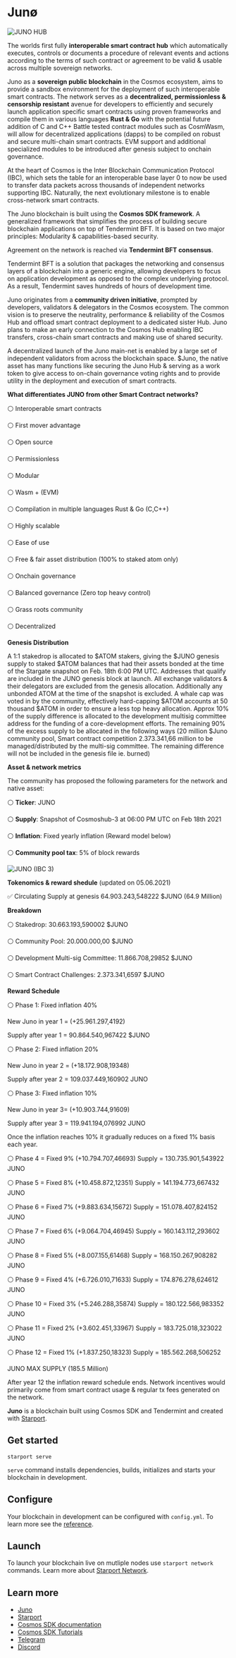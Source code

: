 # Junø

![JUNO HUB](https://user-images.githubusercontent.com/79812965/126556107-0b87b79c-5f84-4ae9-ae72-db151418812f.png)

The worlds first fully **interoperable smart contract hub** which automatically executes, controls or documents a procedure of relevant events and actions 
according to the terms of such contract or agreement to be valid & usable across multiple sovereign networks.

Juno as a **sovereign public blockchain** in the Cosmos ecosystem, aims to provide a sandbox environment for the deployment 
of such interoperable smart contracts. The network serves as a **decentralized, permissionless & censorship resistant** avenue 
for developers to efficiently and securely launch application specific smart contracts using proven frameworks 
and compile them in various languages **Rust & Go** with the potential future addition of C and C++
Battle tested contract modules such as CosmWasm, will allow for decentralized applications (dapps) to be compiled on robust and secure multi-chain smart contracts.
EVM support and additional specialized modules to be introduced after genesis subject to onchain governance.

At the heart of Cosmos is the Inter Blockchain Communication Protocol (IBC), which sets the table for an interoperable base layer 0 
to now be used to transfer data packets across thousands of independent networks supporting IBC. 
Naturally, the next evolutionary milestone is to enable cross-network smart contracts.

The Juno blockchain is built using the **Cosmos SDK framework**. 
A generalized framework that simplifies the process of building secure blockchain applications on top of Tendermint BFT. 
It is based on two major principles: Modularity & capabilities-based security.

Agreement on the network is reached via **Tendermint BFT consensus**.

Tendermint BFT is a solution that packages the networking and consensus layers of a blockchain into a generic engine, 
allowing developers to focus on application development as opposed to the complex underlying protocol. 
As a result, Tendermint saves hundreds of hours of development time.

Juno originates from a **community driven initiative**, prompted by developers, validators & delegators in the Cosmos ecosystem.
The common vision is to preserve the neutrality, performance & reliability of the Cosmos Hub and offload smart contract deployment to a dedicated sister Hub. 
Juno plans to make an early connection to the Cosmos Hub enabling IBC transfers, cross-chain smart contracts and making use of shared security.

A decentralized launch of the Juno main-net is enabled by a large set of independent validators from across the blockchain space.
$Juno, the native asset has many functions like securing the Juno Hub & serving as a work token to give access to on-chain governance voting rights 
and to provide utility in the deployment and execution of smart contracts.


**What differentiates JUNO from other Smart Contract networks?**

⚪️ Interoperable smart contracts

⚪️ First mover advantage

⚪️ Open source

⚪️ Permissionless 

⚪️ Modular

⚪️ Wasm + (EVM)

⚪️ Compilation in multiple languages Rust & Go (C,C++)

⚪️ Highly scalable

⚪️ Ease of use

⚪️ Free & fair asset distribution (100% to staked atom only)

⚪️ Onchain governance

⚪️ Balanced governance (Zero top heavy control) 

⚪️ Grass roots community                                               
                                                     
⚪️ Decentralized
                                             


**Genesis Distribution**

A 1:1 stakedrop is allocated to $ATOM stakers, giving the $JUNO genesis supply to staked $ATOM balances that had their assets bonded 
at the time of the Stargate snapshot on Feb. 18th 6:00 PM UTC. 
Addresses that qualify are included in the JUNO genesis block at launch. 
All exchange validators & their delegators are excluded from the genesis allocation. Additionally any unbonded ATOM at the time of the snapshot is excluded.
A whale cap was voted in by the community, effectively hard-capping $ATOM accounts at 50 thousand $ATOM in order to ensure a less top heavy allocation.
Approx 10% of the supply difference is allocated to the development multisig committee address for the funding of a core-development efforts. The remaining 90% of the excess supply to be allocated in the following ways (20 million $Juno community pool, Smart contract competition 2.373.341,66 million to be managed/distributed by the multi-sig committee. The remaining difference will not be included in the genesis file ie. burned)


**Asset & network metrics**

The community has proposed the following parameters for the network and native asset:


⚪️ **Ticker**: JUNO

⚪️ **Supply**: Snapshot of Cosmoshub-3 at 06:00 PM UTC on Feb 18th 2021

⚪️ **Inflation**: Fixed yearly inflation (Reward model below)

⚪️ **Community pool tax**: 5% of block rewards

![JUNO (IBC 3)](https://user-images.githubusercontent.com/79812965/125955665-67f420ea-d482-405d-866a-b66d1593e4be.png)


**Tokenomics & reward shedule** (updated on 05.06.2021)


✅ Circulating Supply at genesis 64.903.243,548222 $JUNO (64.9 Million)


**Breakdown**

⚪️ Stakedrop: 30.663.193,590002 $JUNO

⚪️ Community Pool: 20.000.000,00 $JUNO

⚪️ Development Multi-sig Committee: 11.866.708,29852 $JUNO

⚪️ Smart Contract Challenges: 2.373.341,6597 $JUNO


**Reward Schedule**

⚪️ Phase 1: Fixed inflation 40% 

New Juno in year 1 = (+25.961.297,4192)

Supply after year 1 = 90.864.540,967422 $JUNO


⚪️ Phase 2: Fixed inflation 20% 

New Juno in year 2 = (+18.172.908,19348)

Supply after year 2 = 109.037.449,160902 JUNO


⚪️ Phase 3: Fixed inflation 10% 

New Juno in year 3= (+10.903.744,91609)

Supply after year 3 = 119.941.194,076992 JUNO


Once the inflation reaches 10% it gradually reduces on a fixed 1% basis each year.


⚪️ Phase 4 = Fixed 9% (+10.794.707,46693) Supply = 130.735.901,543922 JUNO

⚪️ Phase 5 = Fixed 8% (+10.458.872,12351) Supply = 141.194.773,667432 JUNO

⚪️ Phase 6 = Fixed 7% (+9.883.634,15672) Supply = 151.078.407,824152 JUNO

⚪️ Phase 7 = Fixed 6% (+9.064.704,46945) Supply = 160.143.112,293602 JUNO

⚪️ Phase 8 = Fixed 5% (+8.007.155,61468) Supply = 168.150.267,908282 JUNO

⚪️ Phase 9 = Fixed 4% (+6.726.010,71633) Supply = 174.876.278,624612 JUNO

⚪️ Phase 10 = Fixed 3% (+5.246.288,35874) Supply = 180.122.566,983352 JUNO

⚪️ Phase 11 = Fixed 2% (+3.602.451,33967) Supply = 183.725.018,323022 JUNO

⚪️ Phase 12 = Fixed 1% (+1.837.250,18323) Supply = 185.562.268,506252 

JUNO MAX SUPPLY (185.5 Million)

After year 12 the inflation reward schedule ends. 
Network incentives would primarily come from smart contract usage & regular tx fees generated on the network.












**Juno** is a blockchain built using Cosmos SDK and Tendermint and created with [Starport](https://github.com/tendermint/starport).

## Get started

```
starport serve
```

`serve` command installs dependencies, builds, initializes and starts your blockchain in development.

## Configure

Your blockchain in development can be configured with `config.yml`. To learn more see the [reference](https://github.com/tendermint/starport#documentation).

## Launch

To launch your blockchain live on mutliple nodes use `starport network` commands. Learn more about [Starport Network](https://github.com/tendermint/spn).

## Learn more

- [Juno](https://junochain.com)
- [Starport](https://github.com/tendermint/starport)
- [Cosmos SDK documentation](https://docs.cosmos.network)
- [Cosmos SDK Tutorials](https://tutorials.cosmos.network)
- [Telegram](https://t.me/JunoNetwork)
- [Discord](https://discord.gg/QcWPfK4gJ2)
